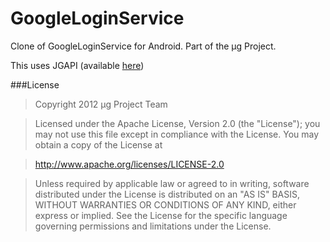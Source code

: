 GoogleLoginService
====================

Clone of GoogleLoginService for Android. Part of the μg Project.

This uses JGAPI (available [here](https://github.com/microg/JGAPI))

###License
> Copyright 2012 μg Project Team

> Licensed under the Apache License, Version 2.0 (the "License");
> you may not use this file except in compliance with the License.
> You may obtain a copy of the License at

> http://www.apache.org/licenses/LICENSE-2.0

> Unless required by applicable law or agreed to in writing, software 
> distributed under the License is distributed on an "AS IS" BASIS,
> WITHOUT WARRANTIES OR CONDITIONS OF ANY KIND, either express or implied.
> See the License for the specific language governing permissions and
> limitations under the License.
